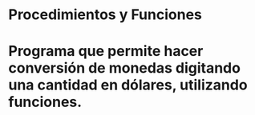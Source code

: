 # Procedimientos y Funciones
#  Programa que permite hacer conversión de monedas digitando una cantidad en dólares, utilizando funciones.
